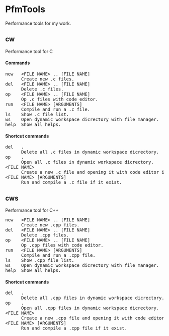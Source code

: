 # PfmTools
Performance tools for my work.
## cw
Performance tool for C
#### Commands
<pre>
new   &lt;FILE NAME&gt;&nbsp;..&nbsp;[FILE NAME]
      Create new .c files.
del   &lt;FILE NAME&gt; .. [FILE NAME]
      Delete .c files.
op    &lt;FILE NAME&gt; .. [FILE NAME]
      Op .c files with code editor.
run   &lt;FILE NAME&gt; [ARGUMENTS]
      Compile and run a .c file.
ls    Show .c file list.
ws    Open dynamic workspace dicrectory with file manager.
help  Show all helps.
</pre>
#### Shortcut commands
<pre>
del   .
      Delete all .c files in dynamic workspace dicrectory.
op    .
      Open all .c files in dynamic workspace dicrectory.
&lt;FILE NAME&gt;
      Create a new .c file and opening it with code editor if it doesn't not exists.
&lt;FILE NAME&gt; [ARGUMENTS]
      Run and compile a .c file if it exist.
</pre>
## cws
Performance tool for C++
<pre>
new   &lt;FILE NAME&gt;&nbsp;..&nbsp;[FILE NAME]
      Create new .cpp files.
del   &lt;FILE NAME&gt; .. [FILE NAME]
      Delete .cpp files.
op    &lt;FILE NAME&gt; .. [FILE NAME]
      Op .cpp files with code editor.
run   &lt;FILE NAME&gt; [ARGUMENTS]
      Compile and run a .cpp file.
ls    Show .cpp file list.
ws    Open dynamic workspace dicrectory with file manager.
help  Show all helps.
</pre>
#### Shortcut commands
<pre>
del   .
      Delete all .cpp files in dynamic workspace dicrectory.
op    .
      Open all .cpp files in dynamic workspace dicrectory.
&lt;FILE NAME&gt;
      Create a new .cpp file and opening it with code editor if it doesn't not exists.
&lt;FILE NAME&gt; [ARGUMENTS]
      Run and compile a .cpp file if it exist.
</pre>

